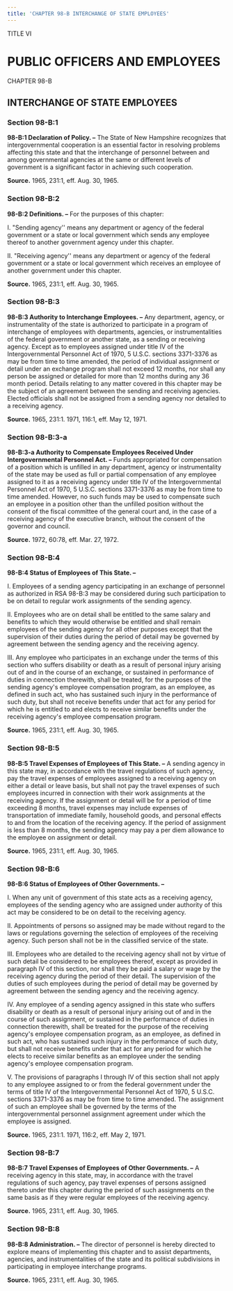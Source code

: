 ```yaml
---
title: 'CHAPTER 98-B INTERCHANGE OF STATE EMPLOYEES'
---
```


TITLE VI
                                             
PUBLIC OFFICERS AND EMPLOYEES
=============================

CHAPTER 98-B
                                             
INTERCHANGE OF STATE EMPLOYEES
------------------------------

### Section 98-B:1

 **98-B:1 Declaration of Policy. –** The State of New Hampshire
recognizes that intergovernmental cooperation is an essential factor in
resolving problems affecting this state and that the interchange of
personnel between and among governmental agencies at the same or
different levels of government is a significant factor in achieving such
cooperation.

**Source.** 1965, 231:1, eff. Aug. 30, 1965.

### Section 98-B:2

 **98-B:2 Definitions. –** For the purposes of this chapter:
                                             
 I. "Sending agency'' means any department or agency of the federal
government or a state or local government which sends any employee
thereof to another government agency under this chapter.
                                             
 II. "Receiving agency'' means any department or agency of the
federal government or a state or local government which receives an
employee of another government under this chapter.

**Source.** 1965, 231:1, eff. Aug. 30, 1965.

### Section 98-B:3

 **98-B:3 Authority to Interchange Employees. –** Any department,
agency, or instrumentality of the state is authorized to participate in
a program of interchange of employees with departments, agencies, or
instrumentalities of the federal government or another state, as a
sending or receiving agency. Except as to employees assigned under title
IV of the Intergovernmental Personnel Act of 1970, 5 U.S.C. sections
3371-3376 as may be from time to time amended, the period of individual
assignment or detail under an exchange program shall not exceed 12
months, nor shall any person be assigned or detailed for more than 12
months during any 36 month period. Details relating to any matter
covered in this chapter may be the subject of an agreement between the
sending and receiving agencies. Elected officials shall not be assigned
from a sending agency nor detailed to a receiving agency.

**Source.** 1965, 231:1. 1971, 116:1, eff. May 12, 1971.

### Section 98-B:3-a

 **98-B:3-a Authority to Compensate Employees Received Under
Intergovernmental Personnel Act. –** Funds appropriated for compensation
of a position which is unfilled in any department, agency or
instrumentality of the state may be used as full or partial compensation
of any employee assigned to it as a receiving agency under title IV of
the Intergovernmental Personnel Act of 1970, 5 U.S.C. sections 3371-3376
as may be from time to time amended. However, no such funds may be used
to compensate such an employee in a position other than the unfilled
position without the consent of the fiscal committee of the general
court and, in the case of a receiving agency of the executive branch,
without the consent of the governor and council.

**Source.** 1972, 60:78, eff. Mar. 27, 1972.

### Section 98-B:4

 **98-B:4 Status of Employees of This State. –**
                                             
 I. Employees of a sending agency participating in an exchange of
personnel as authorized in RSA 98-B:3 may be considered during such
participation to be on detail to regular work assignments of the sending
agency.
                                             
 II. Employees who are on detail shall be entitled to the same salary
and benefits to which they would otherwise be entitled and shall remain
employees of the sending agency for all other purposes except that the
supervision of their duties during the period of detail may be governed
by agreement between the sending agency and the receiving agency.
                                             
 III. Any employee who participates in an exchange under the terms of
this section who suffers disability or death as a result of personal
injury arising out of and in the course of an exchange, or sustained in
performance of duties in connection therewith, shall be treated, for the
purposes of the sending agency's employee compensation program, as an
employee, as defined in such act, who has sustained such injury in the
performance of such duty, but shall not receive benefits under that act
for any period for which he is entitled to and elects to receive similar
benefits under the receiving agency's employee compensation program.

**Source.** 1965, 231:1, eff. Aug. 30, 1965.

### Section 98-B:5

 **98-B:5 Travel Expenses of Employees of This State. –** A sending
agency in this state may, in accordance with the travel regulations of
such agency, pay the travel expenses of employees assigned to a
receiving agency on either a detail or leave basis, but shall not pay
the travel expenses of such employees incurred in connection with their
work assignments at the receiving agency. If the assignment or detail
will be for a period of time exceeding 8 months, travel expenses may
include expenses of transportation of immediate family, household goods,
and personal effects to and from the location of the receiving agency.
If the period of assignment is less than 8 months, the sending agency
may pay a per diem allowance to the employee on assignment or detail.

**Source.** 1965, 231:1, eff. Aug. 30, 1965.

### Section 98-B:6

 **98-B:6 Status of Employees of Other Governments. –**
                                             
 I. When any unit of government of this state acts as a receiving
agency, employees of the sending agency who are assigned under authority
of this act may be considered to be on detail to the receiving agency.
                                             
 II. Appointments of persons so assigned may be made without regard
to the laws or regulations governing the selection of employees of the
receiving agency. Such person shall not be in the classified service of
the state.
                                             
 III. Employees who are detailed to the receiving agency shall not by
virtue of such detail be considered to be employees thereof, except as
provided in paragraph IV of this section, nor shall they be paid a
salary or wage by the receiving agency during the period of their
detail. The supervision of the duties of such employees during the
period of detail may be governed by agreement between the sending agency
and the receiving agency.
                                             
 IV. Any employee of a sending agency assigned in this state who
suffers disability or death as a result of personal injury arising out
of and in the course of such assignment, or sustained in the performance
of duties in connection therewith, shall be treated for the purpose of
the receiving agency's employee compensation program, as an employee, as
defined in such act, who has sustained such injury in the performance of
such duty, but shall not receive benefits under that act for any period
for which he elects to receive similar benefits as an employee under the
sending agency's employee compensation program.
                                             
 V. The provisions of paragraphs I through IV of this section shall
not apply to any employee assigned to or from the federal government
under the terms of title IV of the Intergovernmental Personnel Act of
1970, 5 U.S.C. sections 3371-3376 as may be from time to time amended.
The assignment of such an employee shall be governed by the terms of the
intergovernmental personnel assignment agreement under which the
employee is assigned.

**Source.** 1965, 231:1. 1971, 116:2, eff. May 2, 1971.

### Section 98-B:7

 **98-B:7 Travel Expenses of Employees of Other Governments. –** A
receiving agency in this state, may, in accordance with the travel
regulations of such agency, pay travel expenses of persons assigned
thereto under this chapter during the period of such assignments on the
same basis as if they were regular employees of the receiving agency.

**Source.** 1965, 231:1, eff. Aug. 30, 1965.

### Section 98-B:8

 **98-B:8 Administration. –** The director of personnel is hereby
directed to explore means of implementing this chapter and to assist
departments, agencies, and instrumentalities of the state and its
political subdivisions in participating in employee interchange
programs.

**Source.** 1965, 231:1, eff. Aug. 30, 1965.
